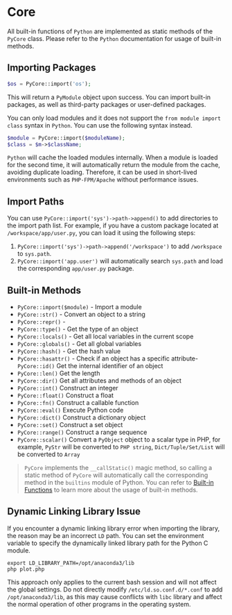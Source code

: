 # Core

All built-in functions of `Python` are implemented as static methods of the `PyCore` class. Please refer to the `Python` documentation for usage of built-in methods.

## Importing Packages
```php
$os = PyCore::import('os');
```

This will return a `PyModule` object upon success. You can import built-in packages, as well as third-party packages or user-defined packages.

You can only load modules and it does not support the `from module import class` syntax in `Python`. You can use the following syntax instead.

```php
$module = PyCore::import($moduleName);
$class = $m->$className;
```

`Python` will cache the loaded modules internally. When a module is loaded for the second time, it will automatically return the module from the cache, avoiding duplicate loading. Therefore, it can be used in short-lived environments such as `PHP-FPM/Apache` without performance issues.

## Import Paths
You can use `PyCore::import('sys')->path->append()` to add directories to the import path list.
For example, if you have a custom package located at `/workspace/app/user.py`, you can load it using the following steps:

1. `PyCore::import('sys')->path->append('/workspace')` to add `/workspace` to `sys.path`.
2. `PyCore::import('app.user')` will automatically search `sys.path` and load the corresponding `app/user.py` package.

## Built-in Methods
- `PyCore::import($module)` - Import a module
- `PyCore::str()` - Convert an object to a string
- `PyCore::repr()` - 
- `PyCore::type()` - Get the type of an object
- `PyCore::locals()` - Get all local variables in the current scope
- `PyCore::globals()` - Get all global variables
- `PyCore::hash()` - Get the hash value
- `PyCore::hasattr()` - Check if an object has a specific attribute- `PyCore::id()` Get the internal identifier of an object
- `PyCore::len()` Get the length
- `PyCore::dir()` Get all attributes and methods of an object
- `PyCore::int()` Construct an integer
- `PyCore::float()` Construct a float
- `PyCore::fn()` Construct a callable function
- `PyCore::eval()` Execute Python code
- `PyCore::dict()` Construct a dictionary object
- `PyCore::set()` Construct a set object
- `PyCore::range()` Construct a range sequence
- `PyCore::scalar()` Convert a `PyObject` object to a scalar type in PHP, for example, `PyStr` will be converted to `PHP string`, `Dict/Tuple/Set/List` will be converted to `Array`

> `PyCore` implements the `__callStatic()` magic method, so calling a static method of `PyCore` will automatically call the corresponding method in the `builtins` module of Python. You can refer to [Built-in Functions](https://docs.python.org/3/library/functions.html) to learn more about the usage of built-in methods.

## Dynamic Linking Library Issue
If you encounter a dynamic linking library error when importing the library, the reason may be an incorrect `LD` path. You can set the environment variable to specify the dynamically linked library path for the Python C module.

```shell
export LD_LIBRARY_PATH=/opt/anaconda3/lib
php plot.php
```

This approach only applies to the current bash session and will not affect the global settings. Do not directly modify `/etc/ld.so.conf.d/*.conf` to add `/opt/anaconda3/lib`, as this may cause conflicts with `libc` library and affect the normal operation of other programs in the operating system.